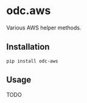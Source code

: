 odc.aws
=======

Various AWS helper methods.


Installation
------------

```
pip install odc-aws
```


Usage
-----

TODO
